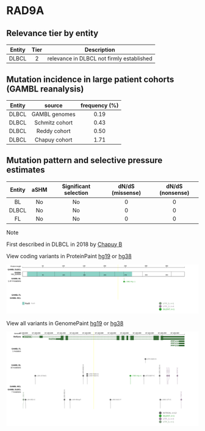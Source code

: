 # RAD9A

## Relevance tier by entity

|Entity|Tier|Description                              |
|:------:|:----:|-----------------------------------------|
|DLBCL |2   |relevance in DLBCL not firmly established|

## Mutation incidence in large patient cohorts (GAMBL reanalysis)

|Entity|source        |frequency (%)|
|:------:|:--------------:|:-------------:|
|DLBCL |GAMBL genomes |0.19         |
|DLBCL |Schmitz cohort|0.43         |
|DLBCL |Reddy cohort  |0.50         |
|DLBCL |Chapuy cohort |1.71         |

## Mutation pattern and selective pressure estimates

|Entity|aSHM|Significant selection|dN/dS (missense)|dN/dS (nonsense)|
|:------:|:----:|:---------------------:|:----------------:|:----------------:|
|BL    |No  |No                   |0               |0               |
|DLBCL |No  |No                   |0               |0               |
|FL    |No  |No                   |0               |0               |


> [!NOTE]
> First described in DLBCL in 2018 by [Chapuy B](https://pubmed.ncbi.nlm.nih.gov/29713087)


View coding variants in ProteinPaint [hg19](https://morinlab.github.io/LLMPP/GAMBL/RAD9A_protein.html)  or [hg38](https://morinlab.github.io/LLMPP/GAMBL/RAD9A_protein_hg38.html)

![image](images/proteinpaint/RAD9A_NM_004584.svg)

View all variants in GenomePaint [hg19](https://morinlab.github.io/LLMPP/GAMBL/RAD9A.html)  or [hg38](https://morinlab.github.io/LLMPP/GAMBL/RAD9A_hg38.html)

![image](images/proteinpaint/RAD9A.svg)
